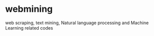 # webmining
web scraping, text mining, Natural language processing and Machine Learning related codes
